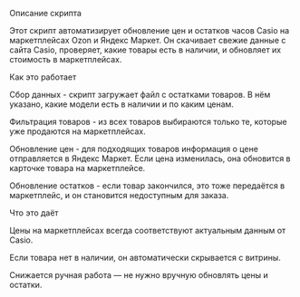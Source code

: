 Описание скрипта

Этот скрипт автоматизирует обновление цен и остатков часов Casio на маркетплейсах Ozon и  Яндекс Маркет. Он скачивает свежие данные с сайта Casio, проверяет, какие товары есть в наличии, и обновляет их стоимость в маркетплейсах.

Как это работает

Сбор данных - cкрипт загружает файл с остатками товаров. В нём указано, какие модели есть в наличии и по каким ценам.

Фильтрация товаров - из всех товаров выбираются только те, которые уже продаются на маркетплейсах.

Обновление цен - для подходящих товаров информация о цене отправляется в Яндекс Маркет. Если цена изменилась, она обновится в карточке товара на маркетплейсе.

Обновление остатков - если товар закончился, это тоже передаётся в маркетплейс, и он становится недоступным для заказа.

Что это даёт

Цены на маркетплейсах всегда соответствуют актуальным данным от Casio.

Если товара нет в наличии, он автоматически скрывается с витрины.

Снижается ручная работа — не нужно вручную обновлять цены и остатки.